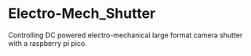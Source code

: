 # Electro-Mech_Shutter
Controlling DC powered electro-mechanical large format camera shutter with a raspberry pi pico.
